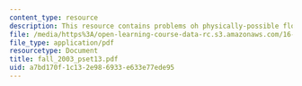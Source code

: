 ```yaml
---
content_type: resource
description: This resource contains problems oh physically-possible flows.
file: /media/https%3A/open-learning-course-data-rc.s3.amazonaws.com/16-01-unified-engineering-i-ii-iii-iv-fall-2005-spring-2006/a7bd170f1c132e986933e633e77ede95_fall_2003_pset13.pdf
file_type: application/pdf
resourcetype: Document
title: fall_2003_pset13.pdf
uid: a7bd170f-1c13-2e98-6933-e633e77ede95
---
```

